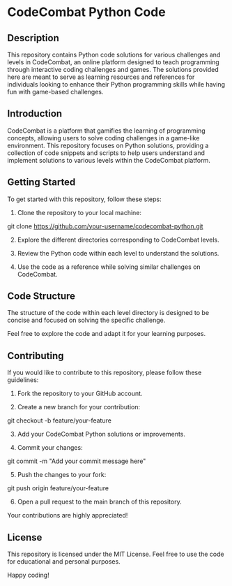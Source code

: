 # CodeCombat Python Code
## Description
This repository contains Python code solutions for various challenges and levels in CodeCombat, an online platform designed to teach programming through interactive coding challenges and games. The solutions provided here are meant to serve as learning resources and references for individuals looking to enhance their Python programming skills while having fun with game-based challenges.

## Introduction
CodeCombat is a platform that gamifies the learning of programming concepts, allowing users to solve coding challenges in a game-like environment. This repository focuses on Python solutions, providing a collection of code snippets and scripts to help users understand and implement solutions to various levels within the CodeCombat platform.

## Getting Started
To get started with this repository, follow these steps:

1. Clone the repository to your local machine:

git clone https://github.com/your-username/codecombat-python.git

2. Explore the different directories corresponding to CodeCombat levels.

3. Review the Python code within each level to understand the solutions.

4. Use the code as a reference while solving similar challenges on CodeCombat.

## Code Structure
The structure of the code within each level directory is designed to be concise and focused on solving the specific challenge. 

Feel free to explore the code and adapt it for your learning purposes.

## Contributing
If you would like to contribute to this repository, please follow these guidelines:

1. Fork the repository to your GitHub account.

2. Create a new branch for your contribution:

git checkout -b feature/your-feature

3. Add your CodeCombat Python solutions or improvements.

4. Commit your changes:

git commit -m "Add your commit message here"

5. Push the changes to your fork:

git push origin feature/your-feature

6. Open a pull request to the main branch of this repository.

Your contributions are highly appreciated!

## License
This repository is licensed under the MIT License. Feel free to use the code for educational and personal purposes.

Happy coding!
